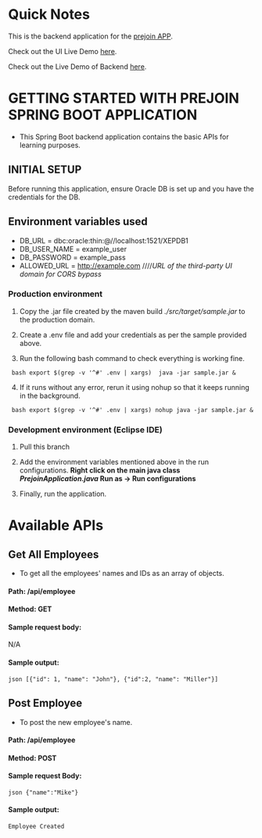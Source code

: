 # Quick Notes

This is the backend application for the [prejoin APP](https://github.com/Thiya11/prejoin-ui/tree/master).

Check out the UI Live Demo [here](https://prejoin-ui.vercel.app).

Check out the Live Demo of Backend [here](https://thunderfalls.xyz/api/employee).

# GETTING STARTED WITH PREJOIN SPRING BOOT APPLICATION

* This Spring Boot backend application contains the basic APIs for learning purposes.

## INITIAL SETUP

Before running this application, ensure Oracle DB is set up and you have the credentials for the DB.

## Environment variables used

* DB_URL = dbc:oracle:thin:@//localhost:1521/XEPDB1
* DB_USER_NAME = example_user
* DB_PASSWORD = example_pass
* ALLOWED_URL = http://example.com ////*URL of the third-party UI domain for CORS bypass*

### Production environment

1. Copy the .jar file created by the maven build *./src/target/sample.jar* to the production domain.

2. Create a .env file and add your credentials as per the sample provided above.

3. Run the following bash command to check everything is working fine.

``` bash export $(grep -v '^#' .env | xargs)  java -jar sample.jar &```

4. If it runs without any error, rerun it using nohup so that it keeps running in the background.

``` bash export $(grep -v '^#' .env | xargs) nohup java -jar sample.jar &```


### Development environment (Eclipse IDE)

1. Pull this branch

2. Add the environment variables mentioned above in the run configurations. **Right click on the main java class *PrejoinApplication.java* Run as -> Run configurations**

3. Finally, run the application.

# Available APIs

## Get All Employees

* To get all the employees' names and IDs as an array of objects.

#### Path:  **/api/employee**

#### Method: GET

#### Sample request body:
N/A

#### Sample output:
```json [{"id": 1, "name": "John"}, {"id":2, "name": "Miller"}]```


## Post Employee

* To post the new employee's name.

#### Path: **/api/employee**

#### Method: POST

#### Sample request Body:

```json {"name":"Mike"}```

#### Sample output:
```Employee Created```
